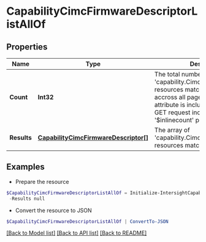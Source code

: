# CapabilityCimcFirmwareDescriptorListAllOf
## Properties

Name | Type | Description | Notes
------------ | ------------- | ------------- | -------------
**Count** | **Int32** | The total number of &#39;capability.CimcFirmwareDescriptor&#39; resources matching the request, accross all pages. The &#39;Count&#39; attribute is included when the HTTP GET request includes the &#39;$inlinecount&#39; parameter. | [optional] 
**Results** | [**CapabilityCimcFirmwareDescriptor[]**](CapabilityCimcFirmwareDescriptor.md) | The array of &#39;capability.CimcFirmwareDescriptor&#39; resources matching the request. | [optional] 

## Examples

- Prepare the resource
```powershell
$CapabilityCimcFirmwareDescriptorListAllOf = Initialize-IntersightCapabilityCimcFirmwareDescriptorListAllOf  -Count null `
 -Results null
```

- Convert the resource to JSON
```powershell
$CapabilityCimcFirmwareDescriptorListAllOf | ConvertTo-JSON
```

[[Back to Model list]](../README.md#documentation-for-models) [[Back to API list]](../README.md#documentation-for-api-endpoints) [[Back to README]](../README.md)

